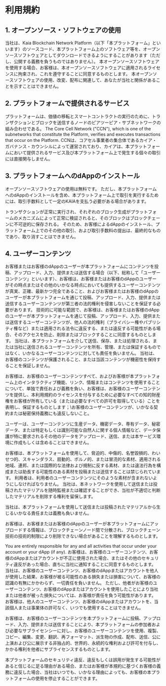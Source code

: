 # 利用規約

## 1. オープンソース・ソフトウェアの使用<a id="1-your-use-of-open-source-software"></a>

当社は、Kaia Blockchain Network Platform（以下「本プラットフォーム」といいます）のソースコード、本プラットフォーム上のソフトウェア等を、オープンソースソフトウェアとしてダウンロードできるようにすることがあります（ただし、公開する義務を負うものではありません）。 本オープンソースソフトウェアを使用する場合、お客様は、本オープンソースソフトウェアに適用されるライセンスに拘束され、これを遵守することに同意するものとします。 本オープンソースソフトウェアの使用、改変、配布に関連して、あなたが当社と関係があることを示すことはできません。

## 2. プラットフォームで提供されるサービス<a id="2-services-provided-on-the-platform"></a>

プラットフォームは、価値の移転とスマートコントラクトの実行のために、トランザクションとブロックを送信するノードのピアツーピア・サブネットワークの組み合わせである。 The Core Cell Network ("CCN"), which is one of the subnetworks that constitute the Platform, verifies and executes transactions that occur on the Platform. CCNは、コアセル事業者の集合体であるカイア・ガバナンス・カウンシルによって運営されており、カイアは、本プラットフォームにおいて提供されるサービス及び本プラットフォーム上で発生する個々の取引には直接関与しません。

## 3. プラットフォームへのdAppのインストール<a id="3-your-installation-of-dapp-on-the-platform"></a>

オープンソースソフトウェアの使用は無料です。 ただし、本プラットフォームへのdAppのインストールを含め、本プラットフォーム上で取引を実行するためには、取引手数料として一定のKAIAを支払う必要がある場合があります。

トランザクションが正常に実行され、それぞれのブロック生成がプラットフォームのメカニズムによって正常に検証されると、そのブロックはブロックチェーンに不可逆的に保存される。 そのため、お客様によるdAppのインストール、プラットフォーム上でのその他の取引、および取引手数料の提出は、最終的なものであり、取り消すことはできません。

## 4. ユーザーコンテンツ<a id="4-user-content"></a>

お客様またはお客様のdAppのユーザーが本プラットフォームにコンテンツを投稿、アップロード、入力、提供または送信する場合（以下、総称して「ユーザーコンテンツ」といいます）、お客様は、お客様またはお客様のdAppのユーザーがその時点またはその他のいかなる時点においても提供するユーザーコンテンツが真実、正確、最新かつ完全であること、およびお客様またはお客様のdAppのユーザーが本プラットフォームを通じて投稿、アップロード、入力、提供または送信するユーザーコンテンツが第三者の法的権利を侵害しないことを保証する必要があります。 技術的に可能な範囲で、お客様は、お客様またはお客様のdAppのユーザーが本プラットフォームを通じて投稿、アップロード、入力、提供または送信するユーザーコンテンツが、他人の法的権利（プライバシー権やパブリシティ権など）または適用される法令に違反する、または違反する可能性がある場合、そのアクセスを防止、削除またはブロックすることに同意するものとします。 当社は、本プラットフォームを介して送信、保存、または処理される、または当社に送信されるユーザーコンテンツを所有、管理、または保証するものではなく、いかなるユーザーコンテンツに対しても責任を負いません。 当社は、お客様のコンテンツが保護されること、または当該コンテンツが機密性を保持することを保証しません。

お客様は、お客様のユーザーコンテンツすべて、およびお客様が本プラットフォーム上のインタラクティブ機能、リンク、情報またはコンテンツを使用することについて、単独で責任および義務を負い、お客様は、お客様のユーザーコンテンツを提供し、本利用規約のライセンスを付与するために必要なすべての知的財産権をお客様が所有している（または必要なすべての許可を取得している）ことを表明し、保証するものとします；\お客様のユーザーコンテンツが、いかなる契約または秘密保持義務にも違反しないこと。

ユーザーは、ユーザーコンテンツに生産データ、機密データ、専有データ、秘密データ、または特定もしくは識別可能な自然人に関する個人情報など、データ保護が特に要求されるその他のデータをアップロード、送信、または本サービス環境に作成もしくは含めることはできません。

お客様は、本プラットフォームを使用して、脅迫的、中傷的、名誉毀損的、わいせつ的、スキャンダラス、扇動的、ポルノ的、または冒涜的な素材、適用される地域、連邦、または国際的な法律および規制に反する素材、または違法行為を構成または助長する可能性のある素材を投稿または送信することは禁じられています。 利用者は、利用者のユーザーコンテンツにそのような素材が含まれないようにしなければなりません。 当社は、本ネットワークを使用して送信または投稿されたマテリアルを随時監視または確認することができ、当社が不適切と判断したマテリアルを削除する権利を留保します。

当社は、本プラットフォームを使用して送信または投稿されたマテリアルから生じるいかなる責任または義務も負いません。

お客様は、お客様またはお客様のdAppのユーザーが本プラットフォームにアップロードする情報は、ブロックチェーンノード間で分散され、ブロックチェーン技術の技術的制限により削除できない場合があることを理解するものとします。

You are entirely responsible for any and all activities that occur under your account or your dApp (if any). お客様は、お客様のユーザーコンテンツ、お客様のdAppまたはアカウントが不正に使用された場合、またはその他のセキュリティ違反があった場合、直ちに当社に通知することに同意するものとします。 当社は、お客様のユーザーコンテンツ、お客様のdAppまたはアカウントを他人が使用した結果、お客様が被る可能性のある損失または損害について、お客様の認識の有無にかかわらず、一切責任を負いません。 ただし、他者がお客様のユーザーコンテンツ、お客様のdAppまたはアカウントを使用したことにより当社または他者が被った損失については、お客様が責任を負う可能性があります。 お客様は、他人のユーザーコンテンツ、お客様のdAppまたはアカウントを、当該個人または事業体の許可なく、いつでも使用することはできません。

お客様は、お客様のユーザーコンテンツを本プラットフォームに投稿、アップロード、入力、提供または送信することにより、本プラットフォームの参加者および必要なサブライセンシーに対し、お客様のユーザーコンテンツを使用、複製、コピー、編集、変更、翻訳、再フォーマット、派生物の作成、配布、送信、公に上演および公に展示する非独占的、世界的、永続的な権利および許可を付与し、かかる権利を他者にサブライセンスするものとします。

本プラットフォームのセキュリティ違反、違反もしくは誤用が発生する可能性があると信じるに足る理由がある場合、またはお客様が本規約に基づくお客様の義務に違反した場合、当社はいつでも、いかなる理由によっても、お客様の本プラットフォームの使用を停止することができます。
